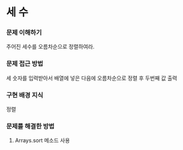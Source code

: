 # 세 수

### 문제 이해하기
주어진 세수를 오름차순으로 정렬하여라.
### 문제 접근 방법
세 숫자를 입력받아서 배열에 넣은 다음에 오름차순으로 정렬 후 두번째 값 출력
### 구현 배경 지식
정렬

### 문제를 해결한 방법
1. Arrays.sort 메소드 사용 